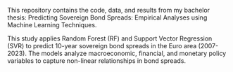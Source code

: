 This repository contains the code, data, and results from my bachelor thesis: Predicting Sovereign Bond Spreads: Empirical Analyses using Machine Learning Techniques.

This study applies Random Forest (RF) and Support Vector Regression (SVR) to predict 10-year sovereign bond spreads in the Euro area (2007-2023). The models analyze macroeconomic, financial, and monetary policy variables to capture non-linear relationships in bond spreads.
